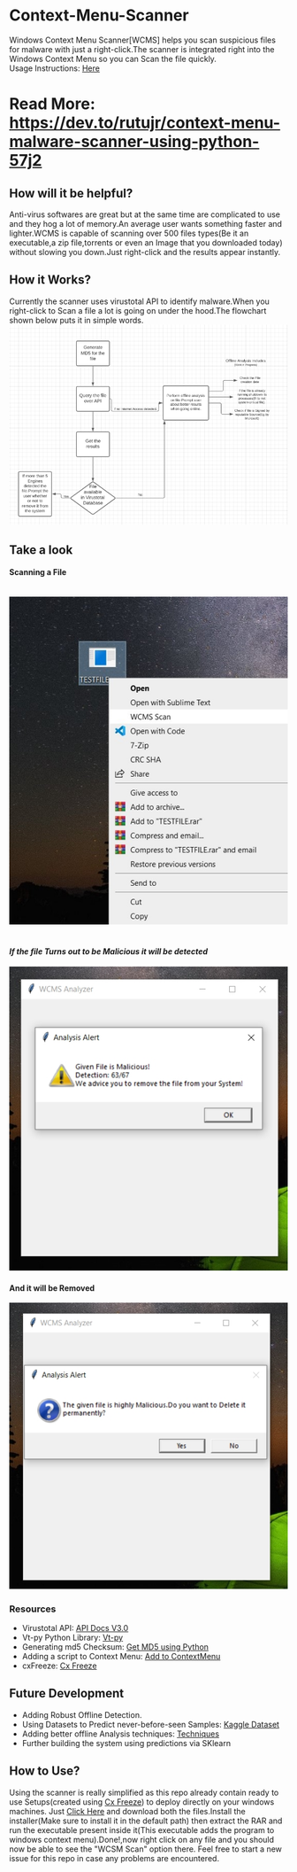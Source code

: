 # Context-Menu-Scanner
Windows Context Menu Scanner[WCMS] helps you scan suspicious files for malware with just a right-click.The scanner is integrated right into the Windows Context Menu so you can Scan the file quickly.<br>
Usage Instructions: [Here](https://github.com/Rutuj-Runwal/Context-Menu-Scanner/blob/main/README.md#how-to-use)
# Read More: https://dev.to/rutujr/context-menu-malware-scanner-using-python-57j2
## How will it be helpful?
Anti-virus softwares are great but at the same time are complicated to use and they hog a lot of memory.An average user wants something faster and lighter.WCMS is capable of scanning over 500 files types(Be it an executable,a zip file,torrents or even an Image that you downloaded today) without slowing you down.Just right-click and the results appear instantly.

## How it Works?
Currently the scanner uses virustotal API to identify malware.When you right-click to Scan a file a lot is going on under the hood.The flowchart shown below puts it in simple words.
![Under The Hood Flowchart](https://github.com/Rutuj-Runwal/Context-Menu-Scanner/raw/main/WCMS%20Images/Under%20The%20Hood.jpg)<br>

## Take a look
#### Scanning a File<br><br>
![Scanning A File](https://github.com/Rutuj-Runwal/Context-Menu-Scanner/raw/main/WCMS%20Images/ScanningAFile.jpg)
<br><br>
#### <b>*If the file Turns out to be Malicious it will be detected*</b><br>
![Result1](https://github.com/Rutuj-Runwal/Context-Menu-Scanner/raw/main/WCMS%20Images/ScanResult.jpg)
<br>
#### <b>And it will be Removed</b><br>
![File Delete](https://github.com/Rutuj-Runwal/Context-Menu-Scanner/raw/main/WCMS%20Images/AutoRemove.jpg)


### Resources
- Virustotal API: [API Docs V3.0](https://developers.virustotal.com/v3.0/reference)<br>
- Vt-py Python Library: [Vt-py](https://github.com/VirusTotal/vt-py)<br>
- Generating md5 Checksum: [Get MD5 using Python](https://www.kite.com/python/answers/how-to-generate-an-md5-checksum-of-a-file-in-python)<br>
- Adding a script to Context Menu: [Add to ContextMenu](https://www.youtube.com/watch?v=jS2LuG1p8Vw)<br>
- cxFreeze: [Cx Freeze](https://pypi.org/project/cx-Freeze/)

## Future Development
- Adding Robust Offline Detection.
- Using Datasets to Predict never-before-seen Samples: [Kaggle Dataset](https://www.kaggle.com/nsaravana/malware-detection)
- Adding better offline Analysis techniques: [Techniques](https://storage.googleapis.com/kaggle-forum-message-attachments/1028064/17136/description.pdf)
- Further building the system using predictions via SKlearn

## How to Use?
Using the scanner is really simplified as this repo already contain ready to use Setups(created using [Cx Freeze](https://pypi.org/project/cx-Freeze/)) to deploy directly on your windows machines. Just [Click Here](https://github.com/Rutuj-Runwal/Context-Menu-Scanner/tree/main/Ready%20to%20use%20Binaries) and download both the files.Install the installer(Make sure to install it in the default path) then extract the RAR and run the executable present inside it(This executable adds the program to windows context menu).Done!,now right click on any file and you should now be able to see the "WCSM Scan" option there.
Feel free to start a new issue for this repo in case any problems are encountered.
